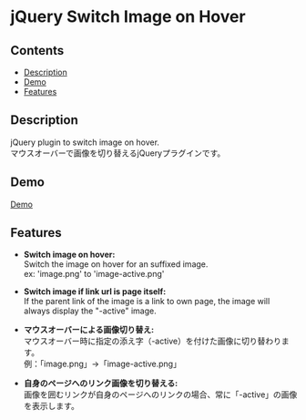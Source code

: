 # jQuery Switch Image on Hover
 
## Contents

- [Description](#Description)
- [Demo](#Demo)
- [Features](#Features)

## Description

jQuery plugin to switch image on hover.  
マウスオーバーで画像を切り替えるjQueryプラグインです。


## Demo

[Demo](https://wanakijiji.github.io/hover-image/example/)

## Features

- **Switch image on hover:**  
  Switch the image on hover for an suffixed image.  
  ex: 'image.png' to 'image-active.png'  

- **Switch image if link url is page itself:**  
  If the parent link of the image is a link to own page, the image will always display the "-active" image.
  
  
- **マウスオーバーによる画像切り替え:**  
  マウスオーバー時に指定の添え字（-active）を付けた画像に切り替わります。  
  例：「image.png」→「image-active.png」
  
- **自身のページへのリンク画像を切り替える:**    
  画像を囲むリンクが自身のページへのリンクの場合、常に「-active」の画像を表示します。